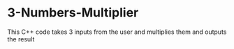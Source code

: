 # 3-Numbers-Multiplier
This C++ code takes 3 inputs from the user and multiplies them and outputs the result

